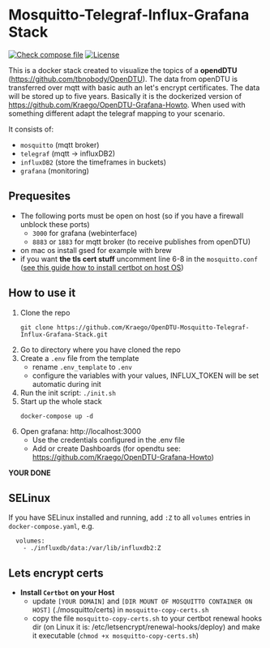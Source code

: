 # Mosquitto-Telegraf-Influx-Grafana Stack

[![Check compose file](https://github.com/Kraego/OpenDTU-Grafana-Stack/actions/workflows/yamlcheck.yml/badge.svg)](https://github.com/Kraego/OpenDTU-Grafana-Stack/actions/workflows/yamlcheck.yml)
[![License](https://img.shields.io/badge/License-MIT-blue)](#license "Go to license section")

This is a docker stack created to visualize the topics of a **opendDTU** (https://github.com/tbnobody/OpenDTU). The data from openDTU is transferred over mqtt with basic auth an let's encrypt certificates. The data will be stored up to five years. Basically it is the dockerized version of https://github.com/Kraego/OpenDTU-Grafana-Howto. When used with something different adapt the telegraf mapping to your scenario.

It consists of:
  * `mosquitto` (mqtt broker)
  * `telegraf` (mqtt -> influxDB2)
  * `influxDB2` (store the timeframes in buckets)
  * `grafana` (monitoring)

## Prequesites

* The following ports must be open on host (so if you have a firewall unblock these ports)
  * `3000` for grafana (webinterface)
  * `8883` or `1883` for mqtt broker (to receive publishes from openDTU)
* on mac os install gsed for example with brew
* if you want **the tls cert stuff** uncomment line 6-8 in the `mosquitto.conf` ([see this guide how to install certbot on host OS](#Lets-encrypt-certs))

## How to use it

1. Clone the repo
    ```
    git clone https://github.com/Kraego/OpenDTU-Mosquitto-Telegraf-Influx-Grafana-Stack.git
    ```
2. Go to directory where you have cloned the repo
3. Create a `.env` file from the template
   * rename `.env_template` to `.env`
   * configure the variables with your values, INFLUX_TOKEN will be set automatic during init
4. Run the init script: `./init.sh`
5. Start up the whole stack
   ```
   docker-compose up -d
   ```
6. Open grafana: http://localhost:3000
   * Use the credentials configured in the .env file
   * Add or create Dashboards (for opendtu see: https://github.com/Kraego/OpenDTU-Grafana-Howto)

**YOUR DONE**

## SELinux

If you have SELinux installed and running, add `:Z` to all `volumes` entries in `docker-compose.yaml`, e.g.

```
  volumes:
    - ./influxdb/data:/var/lib/influxdb2:Z
```

## Lets encrypt certs
* **Install `Certbot` on your Host**
  * update `[YOUR DOMAIN]` and `[DIR MOUNT OF MOSQUITTO CONTAINER ON HOST]` (./mosquitto/certs) in `mosquitto-copy-certs.sh`
  * copy the file `mosquitto-copy-certs.sh` to your certbot renewal hooks dir (on Linux it is: /etc/letsencrypt/renewal-hooks/deploy) and make it executable (`chmod +x mosquitto-copy-certs.sh`)
